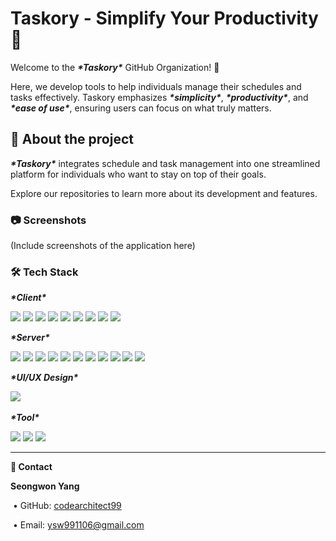 # Taskory - Simplify Your Productivity 🚀

Welcome to the ***\*Taskory\**** GitHub Organization! 🎯  

Here, we develop tools to help individuals manage their schedules and tasks effectively. Taskory emphasizes ***\*simplicity\****, ***\*productivity\****, and ***\*ease of use\****, ensuring users can focus on what truly matters.

## 🌟 About the project

***\*Taskory\**** integrates schedule and task management into one streamlined platform for individuals who want to stay on top of their goals.  

Explore our repositories to learn more about its development and features.



### 📷 Screenshots

(Include screenshots of the application here)

### 🛠️ Tech Stack

***\*Client\****



<p>

<img src="https://img.shields.io/badge/React-20232A?style=for-the-badge&logo=react&logoColor=61DAFB" />

<img src="https://img.shields.io/badge/TypeScript-007ACC?style=for-the-badge&logo=typescript&logoColor=white" />

<img src="https://img.shields.io/badge/ts--node-3178C6?style=for-the-badge&logo=ts-node&logoColor=white" />

<img src="https://img.shields.io/badge/Node%20js-339933?style=for-the-badge&logo=nodedotjs&logoColor=white" />

<img src="https://img.shields.io/badge/Yarn-2C8EBB?style=for-the-badge&logo=yarn&logoColor=white" />

<img src="https://img.shields.io/badge/Tailwind_CSS-38B2AC?style=for-the-badge&logo=tailwind-css&logoColor=white" />

<img src="https://img.shields.io/badge/daisyUI-1ad1a5?style=for-the-badge&logo=daisyui&logoColor=white" />

<img src="https://img.shields.io/badge/json-5E5C5C?style=for-the-badge&logo=json&logoColor=white" />

<img src="https://img.shields.io/badge/eslint-3A33D1?style=for-the-badge&logo=eslint&logoColor=white" />

</p>



***\*Server\****



<p>

<img src="https://img.shields.io/badge/Spring-6DB33F?style=for-the-badge&logo=spring&logoColor=white" />

<img src="https://img.shields.io/badge/Spring_Boot-F2F4F9?style=for-the-badge&logo=spring-boot" />

<img src="https://img.shields.io/badge/Spring_Security-6DB33F?style=for-the-badge&logo=Spring-Security&logoColor=white" />

<img src="https://img.shields.io/badge/Google_Cloud-4285F4?style=for-the-badge&logo=google-cloud&logoColor=white" />

<img src="https://img.shields.io/badge/gradle-02303A?style=for-the-badge&logo=gradle&logoColor=white" />

<img src="https://img.shields.io/badge/JWT-000000?style=for-the-badge&logo=JSON%20web%20tokens&logoColor=white" />

<img src="https://img.shields.io/badge/json-5E5C5C?style=for-the-badge&logo=json&logoColor=white" />

<img src="https://img.shields.io/badge/OpenJDK-ED8B00?style=for-the-badge&logo=openjdk&logoColor=white" />

<img src="https://img.shields.io/badge/SonarLint-CB2029?style=for-the-badge&logo=sonarlint&logoColor=white" />

<img src="https://img.shields.io/badge/Hibernate-59666C?style=for-the-badge&logo=Hibernate&logoColor=white" />

<img src="https://img.shields.io/badge/MariaDB-003545?style=for-the-badge&logo=mariadb&logoColor=white" />

</p>



***\*UI/UX Design\****



<p>

​    <img src="https://img.shields.io/badge/figma-%23F24E1E.svg?style=for-the-badge&logo=figma&logoColor=white" />

</p>



***\*Tool\****



<p>

<img src="https://img.shields.io/badge/Postman-FF6C37?style=for-the-badge&logo=Postman&logoColor=white" />

<img src="https://img.shields.io/badge/NeoVim-%2357A143.svg?&style=for-the-badge&logo=neovim&logoColor=white" />

<img src="https://img.shields.io/badge/WebStorm-000000?style=for-the-badge&logo=WebStorm&logoColor=white" />

</p>

-----

**🤝 Contact**

**Seongwon Yang**

​	•	GitHub: [codearchitect99](https://github.com/codearchitect99)

​	•	Email: ysw991106@gmail.com

